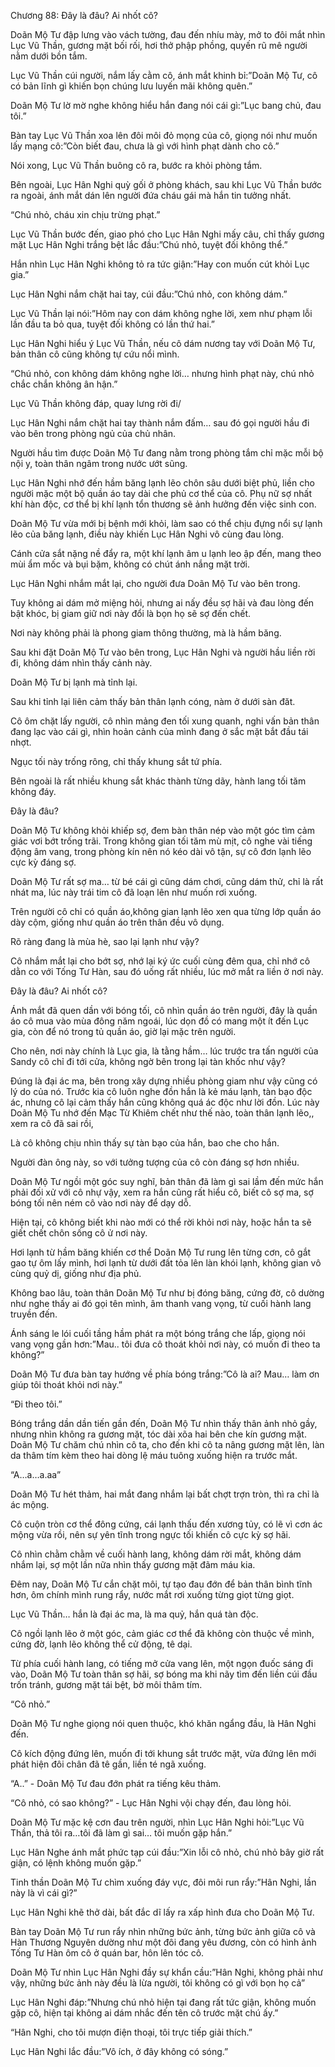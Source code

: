 




Chương 88: Đây là đâu? Ai nhốt cô?


Doãn Mộ Tư đập lưng vào vách tường, đau đến nhíu mày, mở to đôi mắt nhìn Lục Vũ Thần, gương mặt bối rối, hơi thở phập phồng, quyến rũ mê người nằm dưới bồn tắm.

Lục Vũ Thần cúi người, nắm lấy cằm cô, ánh mắt khinh bỉ:”Doãn Mộ Tư, cô có bản lĩnh gì khiến bọn chúng lưu luyến mãi không quên.”

Doãn Mộ Tư lờ mờ nghe không hiểu hắn đang nói cái gì:”Lục bang chủ, đau tôi.”

Bàn tay Lục Vũ Thần xoa lên đôi môi đỏ mọng của cô, giọng nói như muốn lấy mạng cô:”Còn biết đau, chưa là gì với hình phạt dành cho cô.”

Nói xong, Lục Vũ Thần buông cô ra, bước ra khỏi phòng tắm.

Bên ngoài, Lục Hân Nghi quỳ gối ở phòng khách, sau khi Lục Vũ Thần bước ra ngoài, ánh mắt dán lên người đứa cháu gái mà hắn tin tưởng nhất.

“Chú nhỏ, cháu xin chịu trừng phạt.”

Lục Vũ Thần bước đến, giao phó cho Lục Hân Nghi mấy câu, chỉ thấy gương mặt Lục Hân Nghi trắng bệt lắc đầu:”Chú nhỏ, tuyệt đối không thể.”

Hắn nhìn Lục Hân Nghi không tỏ ra tức giận:”Hay con muốn cút khỏi Lục gia.”

Lục Hân Nghi nắm chặt hai tay, cúi đầu:”Chú nhỏ, con không dám.”

Lục Vũ Thần lại nói:”Hôm nay con dám không nghe lời, xem như phạm lỗi lần đầu ta bỏ qua, tuyệt đối không có lần thứ hai.”

Lục Hân Nghi hiểu ý Lục Vũ Thần, nếu cô dám nương tay với Doãn Mộ Tư, bản thân cô cũng không tự cứu nổi mình.

“Chú nhỏ, con không dám không nghe lời… nhưng hình phạt này, chú nhỏ chắc chắn không ân hận.”

Lục Vũ Thần không đáp, quay lưng rời đi/



Lục Hân Nghi nắm chặt hai tay thành nắm đấm… sau đó gọi người hầu đi vào bên trong phòng ngủ của chủ nhân.

Người hầu tìm được Doãn Mộ Tư đang nằm trong phòng tắm chỉ mặc mỗi bộ nội y, toàn thân ngâm trong nước ướt sũng.

Lục Hân Nghi nhớ đến hầm băng lạnh lẽo chôn sâu dưới biệt phủ, liền cho người mặc một bộ quần áo tay dài che phủ cơ thể của cô. Phụ nữ sợ nhất khí hàn độc, cơ thể bị khí lạnh tổn thương sẽ ảnh hưởng đến việc sinh con.

Doãn Mộ Tư vừa mới bị bệnh mới khỏi, làm sao có thể chịu đựng nổi sự lạnh lẽo của băng lạnh, điều này khiến Lục Hân Nghi vô cùng đau lòng.

Cánh cửa sắt nặng nề đẩy ra, một khí lạnh âm u lạnh leo ập đến, mang theo mùi ẩm mốc và bụi bặm, không có chút ánh nắng mặt trời.

Lục Hân Nghi nhắm mắt lại, cho người đưa Doãn Mộ Tư vào bên trong.

Tuy không ai dám mở miệng hỏi, nhưng ai nấy đều sợ hãi và đau lòng đến bật khóc, bị giam giữ nơi này đổi là bọn họ sẽ sợ đến chết.

Nơi này không phải là phong giam thông thường, mà là hầm băng.

Sau khi đặt Doãn Mộ Tư vào bên trong, Lục Hân Nghi và người hầu liền rời đi, không dám nhìn thấy cảnh này.

Doãn Mộ Tư bị lạnh mà tỉnh lại.

Sau khi tỉnh lại liên cảm thấy bản thân lạnh cóng, nàm ở dưới sàn đăt.

Cô ôm chặt lấy người, cô nhìn mảng đen tối xung quanh, nghi vấn bản thân đang lạc vào cái gì, nhìn hoản cảnh của mình đang ở sắc mặt bắt đầu tái nhợt.

Ngục tối này trống rông, chỉ thấy khung sắt tứ phía.

Bên ngoài là rất nhiều khung sắt khác thành từng dãy, hành lang tối tăm không đáy.

Đây là đâu?

Doãn Mộ Tư không khỏi khiếp sợ, đem bàn thân nép vào một góc tìm cảm giác vơi bớt trống trãi. Trong không gian tối tăm mù mịt, cô nghe vài tiếng động âm vang, trong phòng kín nên nó kéo dài vô tận, sự cô đơn lạnh lẽo cực kỳ đáng sợ.

Doãn Mộ Tư rất sợ ma… từ bé cái gì cũng dám chơi, cũng dám thử, chỉ là rất nhát ma, lúc này trái tim cô đã loạn lên như muốn rơi xuống.

Trên người cô chỉ có quần áo,không gian lạnh lẽo xen qua từng lớp quần áo dày cộm, giống như quần áo trên thân đều vô dụng.

Rõ ràng đang là mùa hè, sao lại lạnh như vậy?

Cô nhắm mắt lại cho bớt sợ, nhớ lại ký ức cuối cùng đêm qua, chỉ nhớ cô dằn co với Tống Tư Hàn, sau đó uống rất nhiều, lúc mở mắt ra liền ở nơi này.

Đây là đâu? Ai nhốt cô?



Ánh mắt đã quen dần với bóng tối, cô nhìn quần áo trên người, đây là quần áo cô mua vào mùa đông năm ngoái, lúc dọn đồ có mang một ít đến Lục gia, còn để nó trong tủ quần áo, giờ lại mặc trên người.

Cho nên, nơi này chính là Lục gia, là tằng hầm… lúc trước tra tấn người của Sandy cô chỉ đi tới cửa, không ngờ bên trong lại tàn khốc như vậy?

Đúng là đại ác ma, bên trong xây dựng nhiều phòng giam như vậy cũng có lý do của nó. Trước kia cô luôn nghe đồn hắn là kẻ máu lạnh, tàn bạo độc ác, nhưng cô lại cảm thấy hắn cũng không quá ác độc như lời đồn. Lúc này Doãn Mộ Tu nhớ đến Mạc Từ Khiêm chết như thế nào, toàn thân lạnh lẽo,, xem ra cô đã sai rồi,

Là cô không chịu nhìn thấy sự tàn bạo của hắn, bao che cho hắn.

Người đàn ông này, so với tưởng tượng của cô còn đáng sợ hơn nhiều.

Doãn Mộ Tư ngồi một góc suy nghĩ, bản thân đã làm gì sai lầm đến mức hắn phải đối xử với cô nhự vậy, xem ra hắn cũng rất hiểu cô, biết cô sợ ma, sợ bóng tối nên ném cô vào nơi này để dạy dỗ.

Hiện tại, cô không biết khi nào mới có thể rời khỏi nơi này, hoặc hắn ta sẽ giết chết chôn sống cô ử nơi này.

Hơi lạnh từ hầm băng khiến cơ thể Doãn Mộ Tư rung lên từng cơn, cô gắt gao tự ôm lấy mình, hơi lạnh từ dưới đất tỏa lên làn khói lạnh, không gian vô cùng quỷ dị, giống như địa phủ.

Không bao lâu, toàn thân Doãn Mộ Tư như bị đóng băng, cứng đờ, cô dường như nghe thấy ai đó gọi tên mình, âm thanh vang vọng, từ cuối hành lang truyền đến.

Ánh sáng le lói cuối tầng hầm phát ra một bóng trắng che lấp, giọng nói vang vọng gần hơn:”Mau.. tôi đưa cô thoát khỏi nơi này, có muốn đi theo ta không?”

Doãn Mộ Tư đưa bàn tay hướng về phía bóng trắng:”Cô là ai? Mau… làm ơn giúp tôi thoát khỏi nơi này.”

“Đi theo tôi.”

Bóng trắng dần dần tiến gần đến, Doãn Mộ Tư nhìn thấy thân ảnh nhỏ gầy, nhưng nhìn không ra gương mặt, tóc dài xõa hai bên che kín gương mặt. Doãn Mộ Tư chăm chú nhìn cô ta, cho đến khi cô ta nâng gương mặt lên, làn da thâm tím kèm theo hai dòng lệ máu tuông xuống hiện ra trước mắt.

“A…a…a.aa”

Doãn Mộ Tư hét thảm, hai mắt đang nhắm lại bất chợt trợn tròn, thì ra chỉ là ác mộng.

Cô cuộn tròn cơ thể đông cứng, cái lạnh thấu đến xương tủy, có lẽ vì cơn ác mộng vừa rồi, nên sự yên tĩnh trong ngực tối khiến cô cực kỳ sợ hãi.

Cô nhìn chằm chằm về cuối hành lang, không dám rời mắt, không dám nhắm lại, sợ một lần nữa nhìn thấy gương mặt đãm máu kia.

Đêm nay, Doãn Mộ Tư cắn chặt môi, tự tạo đau đớn để bản thân bình tĩnh hơn, ôm chính mình rung rẩy, nước mắt rơi xuống từng giọt từng giọt.

Lục Vũ Thần… hắn là đại ác ma, là ma quỷ, hắn quá tàn độc.

Cô ngồi lạnh lẽo ở một góc, cảm giác cơ thể đã không còn thuộc về mình, cứng đờ, lạnh lẽo không thể cử động, tê dại.

Từ phía cuối hành lang, có tiếng mở cửa vang lên, một ngọn đuốc sáng đi vào, Doãn Mộ Tư toàn thân sợ hãi, sợ bóng ma khi nãy tìm đến liền cúi đầu trốn tránh, gương mặt tái bệt, bờ môi thâm tím.



“Cô nhỏ.”

Doãn Mộ Tư nghe giọng nói quen thuộc, khó khăn ngẩng đầu, là Hân Nghi đến.

Cô kích động đứng lên, muốn đi tới khung sắt trước mặt, vừa đứng lên mới phát hiện đôi chân đã tê gần, liền té ngã xuống.

“A..” - Doãn Mộ Tư đau đớn phát ra tiếng kêu thảm.

“Cô nhỏ, có sao không?” - Lục Hân Nghi vội chạy đến, đau lòng hỏi.

Doãn Mộ Tư mặc kệ cơn đau trên người, nhìn Lục Hân Nghi hỏi:”Lục Vũ Thần, thả tôi ra…tôi đã làm gì sai… tôi muốn gặp hắn.”

Lục Hân Nghe ánh mắt phức tạp cúi đầu:”Xin lỗi cô nhỏ, chú nhỏ bây giờ rất giận, có lệnh không muốn gặp.”

Tinh thần Doãn Mộ Tư chìm xuống đáy vực, đôi môi run rẩy:”Hân Nghi, lần này là vì cái gì?”

Lục Hân Nghi khẽ thở dài, bất đắc dĩ lấy ra xấp hình đưa cho Doãn Mộ Tư.

Bàn tay Doãn Mộ Tư run rẩy nhìn những bức ảnh, từng bức ảnh giữa cô và Hàn Thương Nguyên dường như một đôi đang yêu đương, còn có hình ảnh Tống Tư Hàn ôm cô ở quán bar, hôn lên tóc cô.

Doãn Mộ Tư nhìn Lục Hân Nghi đầy sự khẩn cầu:”Hân Nghi, không phải như vậy, những bức ảnh này đều là lừa người, tôi không có gì với bọn họ cả”

Lục Hân Nghi đáp:”Nhưng chú nhỏ hiện tại đang rất tức giận, không muốn gặp cô, hiện tại không ai dám nhắc đến tên cô trước mặt chú ấy.”

“Hân Nghi, cho tôi mượn điện thoại, tôi trực tiếp giải thích.”

Lục Hân Nghi lắc đầu:”Vô ích, ở đây không có sóng.”




